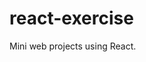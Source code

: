 # react-exercise

Mini web projects using React.

<!-- |  #  | Project                            |                                Demo                                 |
| :-: | ---------------------------------- | :-----------------------------------------------------------------: |
| 001 | Mouse Wheel Event: Vertical Scroll | [Demo](https://javascript-exercise.netlify.app/001-wheel-vertical/) | -->
